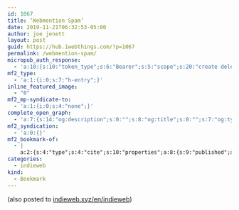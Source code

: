 ```yaml
---
id: 1067
title: ‘Webmention Spam’
date: 2019-11-21T06:32:53-05:00
author: joe jenett
layout: post
guid: https://hub.iwebthings.com/?p=1067
permalink: /webmention-spam/
micropub_auth_response:
  - 'a:10:{s:10:"token_type";s:6:"Bearer";s:5:"scope";s:20:"create delete update";s:2:"me";s:27:"https://hub.iwebthings.com/";s:9:"issued_by";s:54:"https://hub.iwebthings.com/wp-json/indieauth/1.0/token";s:9:"client_id";s:20:"https://omnibear.com";s:11:"client_name";s:8:"Omnibear";s:11:"client_icon";s:29:"https://omnibear.com/logo.svg";s:9:"issued_at";i:1573575185;s:4:"user";i:1;s:13:"last_accessed";i:1574335612;}'
mf2_type:
  - 'a:1:{i:0;s:7:"h-entry";}'
inline_featured_image:
  - "0"
mf2_mp-syndicate-to:
  - 'a:1:{i:0;s:4:"none";}'
complete_open_graph:
  - 'a:7:{s:14:"og:description";s:0:"";s:8:"og:title";s:0:"";s:7:"og:type";s:0:"";s:12:"twitter:card";s:7:"summary";s:15:"twitter:creator";s:0:"";s:19:"twitter:description";s:0:"";s:8:"og:image";s:0:"";}'
mf2_syndication:
  - 'a:0:{}'
mf2_bookmark-of:
  - |
    a:2:{s:4:"type";s:4:"cite";s:10:"properties";a:8:{s:9:"published";a:1:{i:0;s:25:"2019-11-20T21:30:19+00:00";}s:7:"updated";a:1:{i:0;s:25:"2019-11-20T21:30:19+00:00";}s:7:"summary";a:1:{i:0;s:114:"Updating my post-deployment tooling to only send Webmentions when they've not already been accepted (or rejected).";}s:4:"name";a:1:{i:0;s:38:"Sending Webmentions More Intelligently";}s:3:"url";a:1:{i:0;s:60:"https://www.jvt.me/posts/2019/11/20/intelligent-webmentions/";}s:8:"category";a:4:{i:0;s:10:"www.jvt.me";i:1;s:10:"webmention";i:2;s:8:"indieweb";i:3;s:9:"nablopomo";}s:8:"featured";a:1:{i:0;s:49:"https://www.jvt.me/img/vendor/webmention-logo.png";}s:6:"author";a:2:{s:4:"type";a:1:{i:0;s:6:"h-card";}s:10:"properties";a:3:{s:4:"name";a:1:{i:0;s:12:" Jamie Tanna";}s:3:"url";a:1:{i:0;s:18:"https://www.jvt.me";}s:5:"photo";a:1:{i:0;s:34:"https://www.jvt.me/img/profile.png";}}}}}
categories:
  - indieweb
kind:
  - Bookmark
---
```

<div class="syndy">
  (also posted to <a class="u-syndication" href="https://indieweb.xyz/en/indieweb">indieweb.xyz/en/indieweb</a>)
</div>

[](https://fed.brid.gy/)